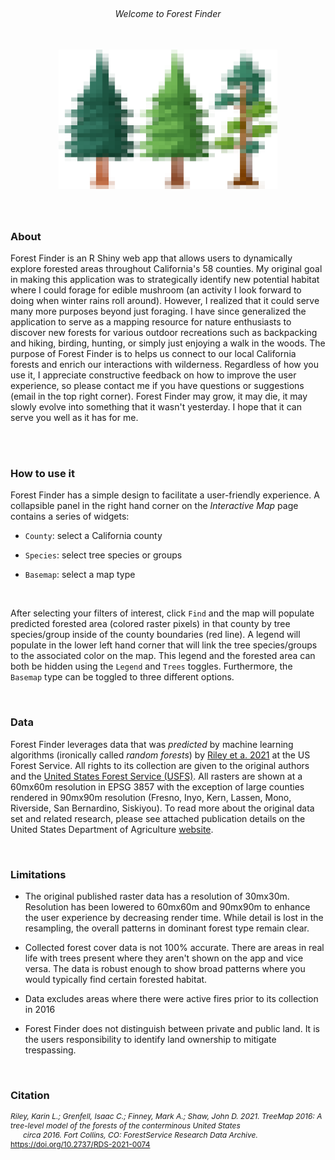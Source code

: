 
<br>

<h6 style="text-align: center;">Welcome to Forest Finder</h6>

<br>

<div style="text-align:center"> 

<img src="../images/3trees_pix.png" style = "width: 350px; margin-bottom: 40px;" />

</div>
                                                        
### About

Forest Finder is an R Shiny web app that allows users to dynamically explore forested areas 
throughout California's 58 counties. My original goal in making this 
application was to strategically identify new potential habitat where I could forage for edible mushroom
(an activity I look forward to doing when winter rains roll around). However, I realized that it could serve many 
more purposes beyond just foraging. I have since generalized the application to serve as
a mapping resource for nature enthusiasts to discover new forests for various outdoor recreations 
such as backpacking and hiking, birding, hunting, or simply just enjoying a walk in the woods. 
The purpose of Forest Finder is to helps us connect to our local California forests and enrich our 
interactions with wilderness. Regardless of how you use it, I appreciate constructive feedback 
on how to improve the user experience, so please contact me if you have questions or suggestions (email in the top right corner).
Forest Finder may grow, it may die, it may slowly evolve into something 
that it wasn't yesterday. I hope that it can serve you well as it has for me.

<br>
<br>

### How to use it

Forest Finder has a simple design to facilitate a user-friendly experience. A collapsible panel 
in the right hand corner on the *Interactive Map* page contains a series of widgets:

- `County`: select a California county  

- `Species`: select tree species or groups

- `Basemap`: select a map type 

<br>

After selecting your filters of interest, click `Find` and the map will populate predicted 
forested area (colored raster pixels) in that county by tree species/group inside of the county boundaries (red line). 
A legend will populate in the lower left hand corner that will link the tree species/groups to the associated color on the map.
This legend and the forested area can both be hidden using the `Legend` and `Trees` toggles. Furthermore, the `Basemap` type can be toggled to three different options.

<br>


### Data


Forest Finder leverages data that was *predicted* by machine learning algorithms (ironically called *random forests*) by [Riley et a. 2021](https://www.fs.usda.gov/rds/archive/catalog/RDS-2021-0074) 
at the US Forest Service. All rights to its collection are given to the original authors and the [United States Forest Service (USFS)](https://www.fs.usda.gov/). 
All rasters are shown at a 60mx60m resolution in EPSG 3857 with the exception of large counties rendered in 90mx90m resolution (Fresno, Inyo, Kern, Lassen, Mono, Riverside, San Bernardino, Siskiyou). 
To read more about the original data set and related research, please see attached publication details on the United States Department of Agriculture [website](https://data.fs.usda.gov/geodata/rastergateway/treemap/index.php).

<br> 

### Limitations

- The original published raster data has a resolution of 30mx30m. Resolution has been lowered to 60mx60m and 90mx90m to enhance the 
user experience by decreasing render time. While detail is lost in the resampling, the overall patterns in dominant forest type remain clear.

- Collected forest cover data is not 100% accurate. There are areas in real life with trees present where they aren't shown on the app and vice
versa. The data is robust enough to show broad patterns where you would typically find certain forested habitat.

- Data excludes areas where there were active fires prior to its collection in 2016

- Forest Finder does not distinguish between private and public land. It is the users responsibility to identify land ownership to mitigate trespassing.

<br> 


### Citation

<p style="font-size: 12px; margin: 0;">
  <em>Riley, Karin L.; Grenfell, Isaac C.; Finney, Mark A.; Shaw, John D. 2021. TreeMap 2016: A tree-level model of the forests of the conterminous United States</em>
  <span style="display: block; text-indent: 20px;">
    <em>circa 2016. Fort Collins, CO: ForestService Research Data Archive.</em> 
    <a href="https://doi.org/10.2737/RDS-2021-0074">https://doi.org/10.2737/RDS-2021-0074</a>
  </span>
</p>


<br> 



